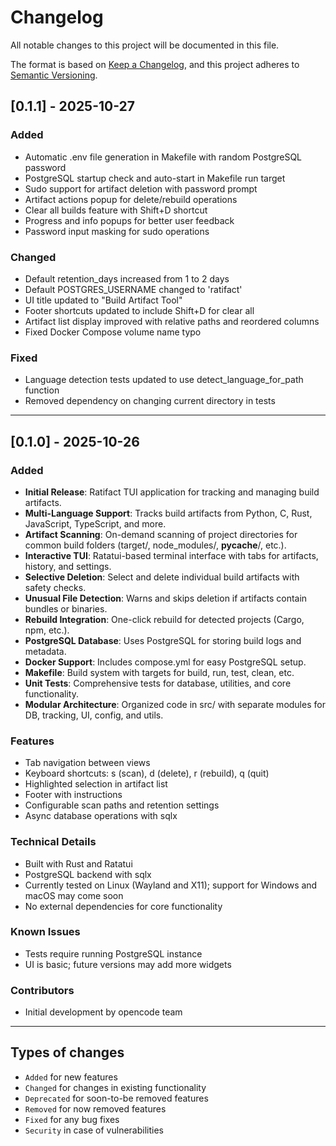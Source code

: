 # Changelog

All notable changes to this project will be documented in this file.

The format is based on [Keep a Changelog](https://keepachangelog.com/en/1.0.0/),
and this project adheres to [Semantic Versioning](https://semver.org/spec/v2.0.0.html).

## [0.1.1] - 2025-10-27

### Added

- Automatic .env file generation in Makefile with random PostgreSQL password
- PostgreSQL startup check and auto-start in Makefile run target
- Sudo support for artifact deletion with password prompt
- Artifact actions popup for delete/rebuild operations
- Clear all builds feature with Shift+D shortcut
- Progress and info popups for better user feedback
- Password input masking for sudo operations

### Changed

- Default retention_days increased from 1 to 2 days
- Default POSTGRES_USERNAME changed to 'ratifact'
- UI title updated to "Build Artifact Tool"
- Footer shortcuts updated to include Shift+D for clear all
- Artifact list display improved with relative paths and reordered columns
- Fixed Docker Compose volume name typo

### Fixed

- Language detection tests updated to use detect_language_for_path function
- Removed dependency on changing current directory in tests

---

## [0.1.0] - 2025-10-26

### Added

- **Initial Release**: Ratifact TUI application for tracking and managing build artifacts.
- **Multi-Language Support**: Tracks build artifacts from Python, C, Rust, JavaScript, TypeScript, and more.
- **Artifact Scanning**: On-demand scanning of project directories for common build folders (target/, node_modules/, **pycache**/, etc.).
- **Interactive TUI**: Ratatui-based terminal interface with tabs for artifacts, history, and settings.
- **Selective Deletion**: Select and delete individual build artifacts with safety checks.
- **Unusual File Detection**: Warns and skips deletion if artifacts contain bundles or binaries.
- **Rebuild Integration**: One-click rebuild for detected projects (Cargo, npm, etc.).
- **PostgreSQL Database**: Uses PostgreSQL for storing build logs and metadata.
- **Docker Support**: Includes compose.yml for easy PostgreSQL setup.
- **Makefile**: Build system with targets for build, run, test, clean, etc.
- **Unit Tests**: Comprehensive tests for database, utilities, and core functionality.
- **Modular Architecture**: Organized code in src/ with separate modules for DB, tracking, UI, config, and utils.

### Features

- Tab navigation between views
- Keyboard shortcuts: s (scan), d (delete), r (rebuild), q (quit)
- Highlighted selection in artifact list
- Footer with instructions
- Configurable scan paths and retention settings
- Async database operations with sqlx

### Technical Details

- Built with Rust and Ratatui
- PostgreSQL backend with sqlx
- Currently tested on Linux (Wayland and X11); support for Windows and macOS may come soon
- No external dependencies for core functionality

### Known Issues

- Tests require running PostgreSQL instance
- UI is basic; future versions may add more widgets

### Contributors

- Initial development by opencode team

---

## Types of changes

- `Added` for new features
- `Changed` for changes in existing functionality
- `Deprecated` for soon-to-be removed features
- `Removed` for now removed features
- `Fixed` for any bug fixes
- `Security` in case of vulnerabilities
